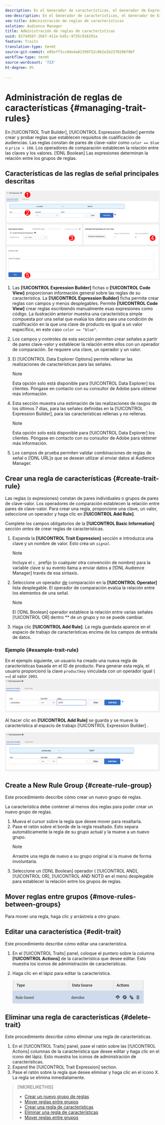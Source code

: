 ```yaml
---
description: En el Generador de características, el Generador de Expresiones permite crear y probar reglas que establecen requisitos de cualificación de audiencias. Las reglas constan de pares de clave-valor como "color == azul" o "precio > 100". Los operadores de comparación establecen la relación entre las claves y los valores. Las expresiones booleanas determinan la relación entre los grupos de reglas.
seo-description: En el Generador de características, el Generador de Expresiones permite crear y probar reglas que establecen requisitos de cualificación de audiencias. Las reglas constan de pares de clave-valor como "color == azul" o "precio > 100". Los operadores de comparación establecen la relación entre las claves y los valores. Las expresiones booleanas determinan la relación entre los grupos de reglas.
seo-title: Administración de reglas de características
solution: Audience Manager
title: Administración de reglas de características
uuid: 827d4567-2b6f-411e-bd5c-9735c916291a
feature: Traits
translation-type: tm+mt
source-git-commit: e05eff3cc04e4a82399752c862e2b2370286f96f
workflow-type: tm+mt
source-wordcount: '723'
ht-degree: 0%

---
```



# Administración de reglas de características {#managing-trait-rules}

En [!UICONTROL Trait Builder], [!UICONTROL Expression Builder] permite crear y probar reglas que establecen requisitos de cualificación de audiencias. Las reglas constan de pares de clave-valor como `color == blue` o `price > 100`. Los operadores de comparación establecen la relación entre las claves y los valores. [!DNL Boolean] Las expresiones determinan la relación entre los grupos de reglas.

<!-- c_tb_rules.xml -->

## Características de las reglas de señal principales descritas

![](assets/manage-trait-rules.png)

1. Las **[!UICONTROL Expression Builder]** fichas o **[!UICONTROL Code View]** proporcionan información general sobre las reglas de su característica. La **[!UICONTROL Expression Builder]** ficha permite crear reglas con campos y menús desplegables. Permite **[!UICONTROL Code View]** crear reglas escribiendo manualmente esas expresiones como código. La ilustración anterior muestra una característica simple compuesta por una señal que evalúa los datos para una condición de cualificación en la que una clave de producto es igual a un valor específico, en este caso `color == "blue"`.

1. Los campos y controles de esta sección permiten crear señales a partir de pares clave-valor y establecer la relación entre ellos con un operador de comparación. Se requiere una clave, un operador y un valor.
1. El [!UICONTROL Data Explorer Options] permite rellenar las realizaciones de características para las señales.
   >[!NOTE]
   >
   >Esta opción solo está disponible para [!UICONTROL Data Explorer] los clientes. Póngase en contacto con su consultor de Adobe para obtener más información.
1. Esta sección muestra una estimación de las realizaciones de rasgos de los últimos 7 días, para las señales definidas en la [!UICONTROL Expression Builder], para las características rellenas y no rellenas.
   >[!NOTE]
   >
   >Esta opción solo está disponible para [!UICONTROL Data Explorer] los clientes. Póngase en contacto con su consultor de Adobe para obtener más información.
1. Los campos de prueba permiten validar combinaciones de reglas de señal o [!DNL URL]s que se desean utilizar al enviar datos al Audience Manager.

## Crear una regla de características {#create-trait-rule}

Las reglas (o expresiones) constan de pares individuales o grupos de pares de clave-valor. Los operadores de comparación establecen la relación entre pares de clave-valor. Para crear una regla, proporcione una clave, un valor, seleccione un operador y haga clic en **[!UICONTROL Add Rule]**.

<!-- t_tb_create_rules.xml -->

Complete los campos obligatorios de la **[!UICONTROL Basic Information]** sección *antes* de crear reglas de características.

1. Expanda la **[!UICONTROL Trait Expression]** sección e introduzca una clave y un nombre de valor. Esto crea un *`signal`*.
   >[!NOTE]
   >
   >Incluya el `c_` prefijo (o cualquier otra convención de nombre) para la variable clave si su evento llama a enviar datos a [!DNL Audience Manager] través de esa sintaxis.
1. Seleccione un operador [de](../../features/traits/trait-comparison-operators.md) comparación en la **[!UICONTROL Operator]** lista desplegable. El operador de comparación evalúa la relación entre los elementos de una señal.
   >[!NOTE]
   >
   >El [!DNL Boolean] operador establece la relación entre varias señales [!UICONTROL OR] dentro ** de un grupo y no se puede cambiar.
1. Haga clic **[!UICONTROL Add Rule]**. La regla guardada aparece en el espacio de trabajo de características encima de los campos de entrada de datos.

### Ejemplo {#example-trait-rule}

En el ejemplo siguiente, un usuario ha creado una nueva regla de características basada en el ID de producto. Para generar esta regla, el usuario proporcionó la clave `productkey` vinculada con un operador igual ( `==`) al valor `2093`.
![](assets/tb_sample_rule1.png)

Al hacer clic en **[!UICONTROL Add Rule]** se guarda y se mueve la característica al espacio de trabajo [!UICONTROL Expression Builder] .

![](assets/tb_sample_rule2.png)

## Create a New Rule Group {#create-rule-group}

Este procedimiento describe cómo crear un nuevo grupo de reglas.

<!-- t_tb_new_rule_group.xml -->

La característica debe contener al menos dos reglas para poder crear un nuevo grupo de reglas.

1. Mueva el cursor sobre la regla que desee mover para resaltarla.
1. Pase el ratón sobre el borde de la regla resaltado.
Esto separa automáticamente la regla de su grupo actual y la mueve a un nuevo grupo.
   >[!NOTE]
   >
   >Arrastre una regla de nuevo a su grupo original si la mueve de forma involuntaria.
1. Seleccione un [!DNL Boolean] operador ( [!UICONTROL AND], [!UICONTROL OR], [!UICONTROL AND NOT]) en el menú desplegable para establecer la relación entre los grupos de reglas.

## Mover reglas entre grupos {#move-rules-between-groups}

Para mover una regla, haga clic y arrástrela a otro grupo.

## Editar una característica {#edit-trait}

Este procedimiento describe cómo editar una característica.

<!-- t_tb_edit.xml -->

1. En el [!UICONTROL Traits] panel, coloque el puntero sobre la columna **[!UICONTROL Actions]** de la característica que desee editar. Esto muestra los iconos de administración de características.
1. Haga clic en el lápiz para editar la característica.

   ![](assets/tb_edit_trait.png)

## Eliminar una regla de características {#delete-trait}

Este procedimiento describe cómo eliminar una regla de características.

<!-- t_tb_delete_rule.xml -->

1. En el [!UICONTROL Traits] panel, pase el ratón sobre las [!UICONTROL Actions] columnas de la característica que desee editar y haga clic en el icono del lápiz. Esto muestra los iconos de administración de características.
1. Expand the [!UICONTROL Trait Expression] section.
1. Pase el ratón sobre la regla que desee eliminar y haga clic en el icono X. La regla se elimina inmediatamente.

>[!MORELIKETHIS]
>
>* [Crear un nuevo grupo de reglas](../../features/traits/manage-trait-rules.md#create-rule-group)
>* [Mover reglas entre grupos](../../features/traits/manage-trait-rules.md#move-rules-between-groups)
>* [Crear una regla de características](../../features/traits/manage-trait-rules.md#create-trait-rule)
>* [Eliminar una regla de características](../../features/traits/manage-trait-rules.md#delete-trait)
>* [Mover reglas entre grupos](../../features/traits/manage-trait-rules.md#move-rules-between-groups)

